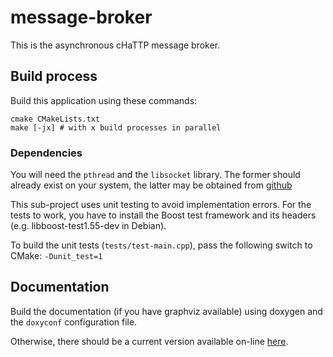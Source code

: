 # message-broker

This is the asynchronous cHaTTP message broker.

## Build process

Build this application using these commands:

    cmake CMakeLists.txt
    make [-jx] # with x build processes in parallel

### Dependencies

You will need the `pthread` and the `libsocket` library. The former should already exist on your
system, the latter may be obtained from [github](https://github.com/dermesser/libsocket)

This sub-project uses unit testing to avoid implementation errors. For the tests to work, you
have to install the Boost test framework and its headers (e.g. libboost-test1.55-dev in Debian).

To build the unit tests (`tests/test-main.cpp`), pass the following switch to CMake: `-Dunit_test=1`

## Documentation

Build the documentation (if you have graphviz available) using doxygen and the `doxyconf`
configuration file.

Otherwise, there should be a current version available on-line [here](http://lbo.spheniscida.de/doc/cHaTTP/message-broker/).
